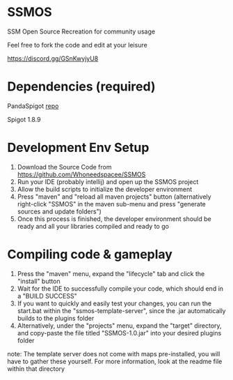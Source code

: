 # SSMOS

SSM Open Source Recreation for community usage

Feel free to fork the code and edit at your leisure 

https://discord.gg/GSnKwyjyU8

# Dependencies (required)	

PandaSpigot [repo](https://github.com/hpfxd/PandaSpigot)

Spigot 1.8.9

# Development Env Setup

1. Download the Source Code from https://github.com/Whoneedspacee/SSMOS
2. Run your IDE (probably intellij) and open up the SSMOS project
3. Allow the build scripts to initialize the developer environment
4. Press "maven" and "reload all maven projects" button (alternatively right-click "SSMOS" in the maven sub-menu and press "generate sources and update folders")
5. Once this process is finished, the developer environment should be ready and all your libraries compiled and ready to go

# Compiling code & gameplay

1. Press the "maven" menu, expand the "lifecycle" tab and click the "install" button
2. Wait for the IDE to successfully compile your code, which should end in a "BUILD SUCCESS"
3. If you want to quickly and easily test your changes, you can run the start.bat within the "ssmos-template-server", since the .jar automatically builds to the plugins folder
3. Alternatively, under the "projects" menu, expand the "target" directory, and copy-paste the file titled "SSMOS-1.0.jar" into your desired plugins folder

note: The template server does not come with maps pre-installed, you will have to gather these yourself. For more information, look at the readme file within that directory
